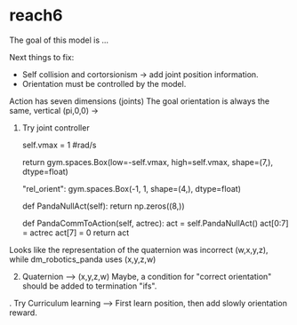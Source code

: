# reach6

The goal of this model is ...

Next things to fix:
* Self collision and cortorsionism -> add joint position information.
* Orientation must be controlled by the model.

Action has seven dimensions (joints)
The goal orientation is always the same, vertical (pi,0,0) -> 

1. Try joint controller

    self.vmax = 1 #rad/s

    return gym.spaces.Box(low=-self.vmax, high=self.vmax, shape=(7,), dtype=float)

    "rel_orient": gym.spaces.Box(-1, 1, shape=(4,), dtype=float)

    def PandaNullAct(self):
        return np.zeros((8,))

    def PandaCommToAction(self, actrec):
        act = self.PandaNullAct()
        act[0:7] = actrec
        act[7] = 0 
        return act

Looks like the representation of the quaternion was incorrect (w,x,y,z), while dm_robotics_panda uses (x,y,z,w)
    
2. Quaternion --> (x,y,z,w)
Maybe, a condition for "correct orientation" should be added to termination "ifs".

. Try Curriculum learning --> First learn position, then add slowly orientation reward.